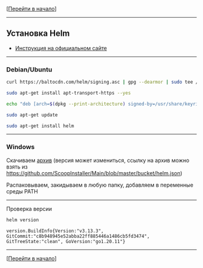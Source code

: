 [[Перейти в начало](../../README.md)]

---

## Установка Helm

* [Инструкция на официальном сайте](https://helm.sh/docs/intro/install/)

---

### Debian/Ubuntu

```bash
curl https://baltocdn.com/helm/signing.asc | gpg --dearmor | sudo tee /usr/share/keyrings/helm.gpg > /dev/null
```

```bash
sudo apt-get install apt-transport-https --yes
```

```bash
echo "deb [arch=$(dpkg --print-architecture) signed-by=/usr/share/keyrings/helm.gpg] https://baltocdn.com/helm/stable/debian/ all main" | sudo tee /etc/apt/sources.list.d/helm-stable-debian.list
```

```bash
sudo apt-get update
```

```bash
sudo apt-get install helm
```

---

### Windows

Скачиваем [архив](https://get.helm.sh/helm-v3.13.3-windows-amd64.zip) (версия может измениться, ссылку на архив можно взять из https://github.com/ScoopInstaller/Main/blob/master/bucket/helm.json)

Распаковываем, закидываем в любую папку, добавляем в переменные среды PATH

---
Проверка версии
```bash
helm version
```
```
version.BuildInfo{Version:"v3.13.3", GitCommit:"c8b948945e52abba22ff885446a1486cb5fd3474", GitTreeState:"clean", GoVersion:"go1.20.11"}
```
---

[[Перейти в начало](../../README.md)]